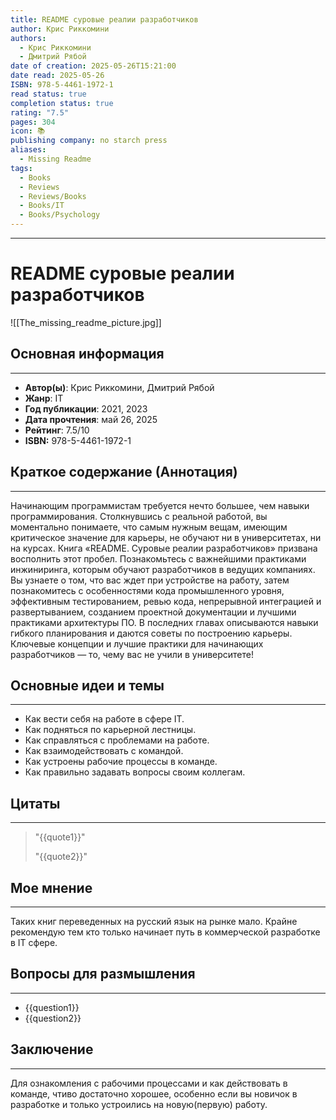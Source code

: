```yaml
---
title: README суровые реалии разработчиков
author: Крис Риккомини
authors:
  - Крис Риккомини
  - Дмитрий Рябой
date of creation: 2025-05-26T15:21:00
date read: 2025-05-26
ISBN: 978-5-4461-1972-1
read status: true
completion status: true
rating: "7.5"
pages: 304
icon: 📚
publishing company: no starch press
aliases:
  - Missing Readme
tags:
  - Books
  - Reviews
  - Reviews/Books
  - Books/IT
  - Books/Psychology
---
```

---
# README суровые реалии разработчиков

![[The_missing_readme_picture.jpg]]
## Основная информация
---

- **Автор(ы)**: Крис Риккомини, Дмитрий Рябой
- **Жанр**: IT
- **Год публикации**: 2021, 2023
- **Дата прочтения**: май 26, 2025
- **Рейтинг**: 7.5/10
- **ISBN:** 978-5-4461-1972-1


## Краткое содержание (Аннотация)
---

Начинающим программистам требуется нечто большее, чем навыки программирования. Столкнувшись с реальной работой, вы моментально понимаете, что самым нужным вещам, имеющим критическое значение для карьеры, не обучают ни в университетах, ни на курсах. Книга «README. Суровые реалии разработчиков» призвана восполнить этот пробел.
Познакомьтесь с важнейшими практиками инжиниринга, которым обучают разработчиков в ведущих компаниях.
Вы узнаете о том, что вас ждет при устройстве на работу, затем познакомитесь с особенностями кода промышленного уровня, эффективным тестированием, ревью кода, непрерывной интеграцией и развертыванием, созданием проектной документации и лучшими практиками архитектуры ПО. В последних главах описываются навыки гибкого планирования и даются советы по построению карьеры.
Ключевые концепции и лучшие практики для начинающих разработчиков — то, чему вас не учили в университете!


## Основные идеи и темы
---

- Как вести себя на работе в сфере IT.
- Как подняться по карьерной лестницы.
- Как справляться с проблемами на работе.
- Как взаимодействовать с командой.
- Как устроены рабочие процессы в команде.
- Как правильно задавать вопросы своим коллегам.


## Цитаты
---

> "{{quote1}}"
> 
> "{{quote2}}"


## Мое мнение
---

Таких книг переведенных на русский язык на рынке мало. Крайне рекомендую тем кто только начинает путь в коммерческой разработке в IT сфере.


## Вопросы для размышления
---

- {{question1}}
- {{question2}}


## Заключение
---

Для ознакомления с рабочими процессами и как действовать в команде, чтиво достаточно хорошее, особенно если вы новичок в разработке и только устроились на новую(первую) работу. 

